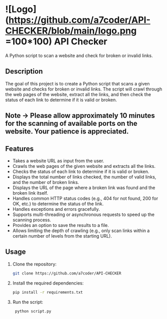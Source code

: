 # ![Logo](https://github.com/a7coder/API-CHECKER/blob/main/logo.png =100*100) API Checker

A Python script to scan a website and check for broken or invalid links.

## Description

The goal of this project is to create a Python script that scans a given website and checks for broken or invalid links. The script will crawl through the web pages of the website, extract all the links, and then check the status of each link to determine if it is valid or broken.

## Note -> Please allow approximately 10 minutes for the scanning of available ports on the website. Your patience is appreciated.

## Features

- Takes a website URL as input from the user.
- Crawls the web pages of the given website and extracts all the links.
- Checks the status of each link to determine if it is valid or broken.
- Displays the total number of links checked, the number of valid links, and the number of broken links.
- Displays the URL of the page where a broken link was found and the broken link itself.
- Handles common HTTP status codes (e.g., 404 for not found, 200 for OK, etc.) to determine the status of the link.
- Handles exceptions and errors gracefully.
- Supports multi-threading or asynchronous requests to speed up the scanning process.
- Provides an option to save the results to a file.
- Allows limiting the depth of crawling (e.g., only scan links within a certain number of levels from the starting URL).

## Usage

1. Clone the repository:

   ```bash
   git clone https://github.com/a7coder/API-CHECKER


2. Install the required dependencies:

   ```bash
   pip install -r requirements.txt

3. Run the script:

   ```bash
    python script.py

